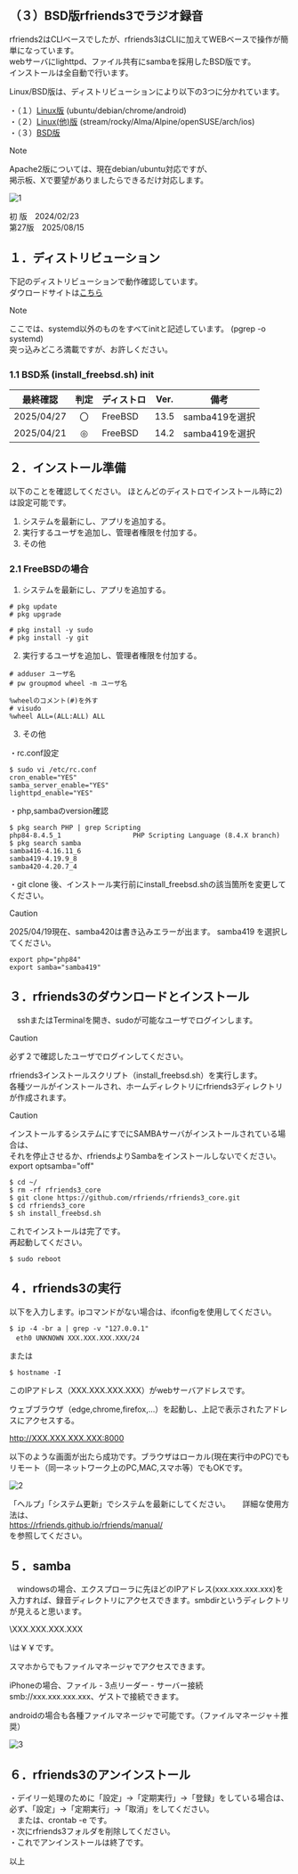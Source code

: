 ## （３）BSD版rfriends3でラジオ録音  
  
rfriends2はCLIベースでしたが、rfriends3はCLIに加えてWEBベースで操作が簡単になっています。  
webサーバにlighttpd、ファイル共有にsambaを採用したBSD版です。  
インストールは全自動で行います。  
  
Linux/BSD版は、ディストリビューションにより以下の3つに分かれています。  
  
・（１）[Linux版](rfriends3_core.md) (ubuntu/debian/chrome/android)  
・（２）[Linux(他)版](rfriends3_core2.md) (stream/rocky/Alma/Alpine/openSUSE/arch/ios)  
・（３）[BSD版](rfriends3_core_bsd.md)  
  
> [!NOTE]  
> Apache2版については、現在debian/ubuntu対応ですが、  
> 掲示板、Xで要望がありましたらできるだけ対応します。
  

![1](https://github.com/user-attachments/assets/38b186a6-e203-43b2-a2d9-27e2d07aae42)
  
初 版　2024/02/23  
第27版　2025/08/15  
  
## １．ディストリビューション  

下記のディストリビューションで動作確認しています。  
ダウロードサイトは[こちら](download.md)  
  
> [!NOTE]
> ここでは、systemd以外のものをすべてinitと記述しています。 (pgrep -o systemd)  
> 突っ込みどころ満載ですが、お許しください。  

### 1.1 BSD系  (install_freebsd.sh) init  

|最終確認|判定|ディストロ|Ver.|備考|   
|---|:---:|---|---|---|  
|2025/04/27|〇|FreeBSD|13.5|samba419を選択|  
|2025/04/21|◎|FreeBSD|14.2|samba419を選択|  
  
  
## ２．インストール準備  
以下のことを確認してください。 
ほとんどのディストロでインストール時に2)は設定可能です。  
 
1) システムを最新にし、アプリを追加する。  
2) 実行するユーザを追加し、管理者権限を付加する。  
3) その他   
  
  
### 2.1 FreeBSDの場合  
  
1) システムを最新にし、アプリを追加する。    
```  
# pkg update 
# pkg upgrade

# pkg install -y sudo 
# pkg install -y git   
```
2) 実行するユーザを追加し、管理者権限を付加する。  
```  
# adduser ユーザ名
# pw groupmod wheel -m ユーザ名 

%wheelのコメント(#)を外す
# visudo
%wheel ALL=(ALL:ALL) ALL
```
3) その他

・rc.conf設定  
```
$ sudo vi /etc/rc.conf
cron_enable="YES"
samba_server_enable="YES"
lighttpd_enable="YES"
```  
・php,sambaのversion確認
```
$ pkg search PHP | grep Scripting
php84-8.4.5_1                  PHP Scripting Language (8.4.X branch)
$ pkg search samba
samba416-4.16.11_6  
samba419-4.19.9_8  
samba420-4.20.7_4   
```
・git clone 後、インストール実行前にinstall_freebsd.shの該当箇所を変更してください。  
> [!CAUTION]
> 2025/04/19現在、samba420は書き込みエラーが出ます。
> samba419 を選択してください。  

```
export php="php84"
export samba="samba419"
```  
  
## ３．rfriends3のダウンロードとインストール  
  
　sshまたはTerminalを開き、sudoが可能なユーザでログインします。  
 
> [!CAUTION]
> 必ず２で確認したユーザでログインしてください。    
  
 rfriends3インストールスクリプト（install_freebsd.sh）を実行します。  
 各種ツールがインストールされ、ホームディレクトリにrfriends3ディレクトリが作成されます。  
  
> [!CAUTION]    
> インストールするシステムにすでにSAMBAサーバがインストールされている場合は、  
> それを停止させるか、rfriendsよりSambaをインストールしないでください。  
> export optsamba="off"  
     
```  
$ cd ~/
$ rm -rf rfriends3_core   
$ git clone https://github.com/rfriends/rfriends3_core.git  
$ cd rfriends3_core  
$ sh install_freebsd.sh
```  
  
これでインストールは完了です。  
再起動してください。  
```
$ sudo reboot
```  
  
## ４．rfriends3の実行  
  
以下を入力します。ipコマンドがない場合は、ifconfigを使用してください。  
```  
$ ip -4 -br a | grep -v "127.0.0.1"  
　eth0 UNKNOWN XXX.XXX.XXX.XXX/24  
```  
または  
```  
$ hostname -I  
```  
このIPアドレス（XXX.XXX.XXX.XXX）がwebサーバアドレスです。  
  
ウェブブラウザ（edge,chrome,firefox,...）を起動し、上記で表示されたアドレスにアクセスする。  
  
http://XXX.XXX.XXX.XXX:8000  
  
以下のような画面が出たら成功です。ブラウザはローカル(現在実行中のPC)でもリモート（同一ネットワーク上のPC,MAC,スマホ等）でもOKです。  
  
![2](https://github.com/user-attachments/assets/c4cc72cc-659c-4c29-bbfe-3f4951b9556c)
  
「ヘルプ」「システム更新」でシステムを最新にしてください。   　
詳細な使用方法は、  
https://rfriends.github.io/rfriends/manual/  
を参照してください。    
  
## ５．samba  
  
　windowsの場合、エクスプローラに先ほどのIPアドレス(xxx.xxx.xxx.xxx)を入力すれば、録音ディレクトリにアクセスできます。smbdirというディレクトリが見えると思います。  
  
\\XXX.XXX.XXX.XXX  
  
\\は￥￥です。  
  
スマホからでもファイルマネージャでアクセスできます。  
  
iPhoneの場合、ファイル - 3点リーダー - サーバー接続smb://xxx.xxx.xxx.xxx、ゲストで接続できます。  
  
androidの場合も各種ファイルマネージャで可能です。（ファイルマネージャ＋推奨）  
  
![3](https://github.com/user-attachments/assets/d504cf68-0a3a-4701-92e5-199300647398)  
  
## ６．rfriends3のアンインストール  
  
・デイリー処理のために「設定」->「定期実行」->「登録」をしている場合は、必ず、「設定」->「定期実行」->「取消」をしてください。  
　または、crontab -e です。  
・次にrfriends3フォルダを削除してください。  
・これでアンインストールは終了です。  
  
  
  

以上  

